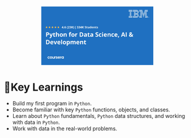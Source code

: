 <p align= "center">
<img src="/IMG/Python-for-applied-data-science-ai.jpeg" width=60% height=60%>
  
#  **🔑Key Learnings**
  - Build my first program in `Python`.
  - Become familiar with key `Python` functions, objects, and classes.
  - Learn about `Python` fundamentals, `Python` data structures, and working with data in `Python`.
  - Work with data in the real-world problems.
